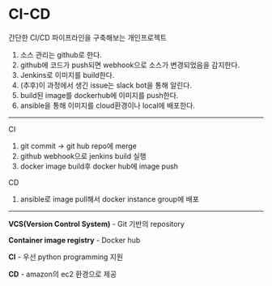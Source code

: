 # CI-CD
간단한 CI/CD 파이프라인을 구축해보는 개인프로젝트


1. 소스 관리는 github로 한다.
2. github에 코드가 push되면 webhook으로 소스가 변경되었음을 감지한다.
3. Jenkins로 이미지를 build한다.
4. (추후)이 과정에서 생긴 issue는 slack bot을 통해 알린다.
5. build된 image를 dockerhub에 이미지를 push한다.
6. ansible을 통해 이미지를 cloud환경이나 local에 배포한다.

---

CI

1. git commit -> git hub repo에 merge
2. github webhook으로 jenkins build 실행
3. docker image build후 docker hub에 image push

CD

1. ansible로 image pull해서 docker instance group에 배포

---

**VCS(Version Control System)** - Git 기반의 repository

**Container image registry** -  Docker hub

**CI** - 우선 python programming 지원

**CD** - amazon의 ec2 환경으로 제공
